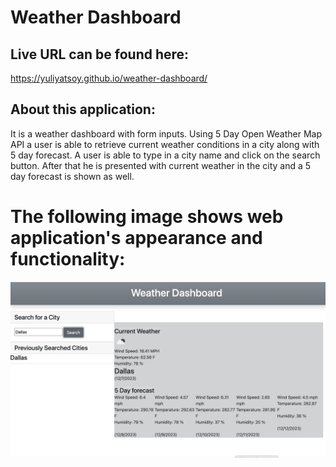 # Weather Dashboard

## Live URL can be found here:

https://yuliyatsoy.github.io/weather-dashboard/

## About this application:

It is a weather dashboard with form inputs. Using 5 Day Open Weather Map API a user is able to retrieve current weather conditions in a city along with 5 day forecast.
A user is able to type in a city name and click on the search button. After that he is presented with current weather in the city and a 5 day forecast is shown as well.

# The following image shows web application's appearance and functionality:

![weather-dashboard](image.png)
